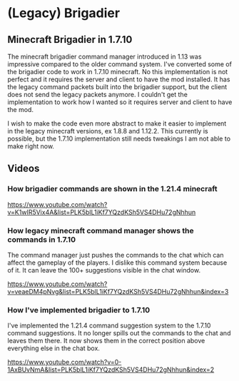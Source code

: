 # (Legacy) Brigadier
## Minecraft Brigadier in 1.7.10
The minecraft brigadier command manager introduced in 1.13 was impressive compared to the older command system. I've converted some of the brigadier code to work in 1.7.10 minecraft.
No this implementation is not perfect and it requires the server and client to have the mod installed. It has the legacy 
command packets built into the brigadier support, but the client does not send the legacy packets anymore. 
I couldn't get the implementation to work how I wanted so it requires server and client to have the mod.

I wish to make the code even more abstract to make it easier to implement in the legacy minecraft versions, ex 1.8.8 and 1.12.2. This currently is possible, but the 1.7.10 implementation still needs tweakings I am not able to make right now.

## Videos

### How brigadier commands are shown in the 1.21.4 minecraft
https://www.youtube.com/watch?v=K1wIR5Vix4A&list=PLK5blL1iKf7YQzdKSh5VS4DHu72gNhhun

### How legacy minecraft command manager shows the commands in 1.7.10
The command manager just pushes the commands to the chat which can affect the gameplay of the players.
I dislike this command system because of it. It can leave the 100+ suggestions visible in the chat window.

https://www.youtube.com/watch?v=veaeDM4pNvg&list=PLK5blL1iKf7YQzdKSh5VS4DHu72gNhhun&index=3

### How I've implemented brigadier to 1.7.10
I've implemented the 1.21.4 command suggestion system to the 1.7.10 command suggestions. It no longer spills out the commands to the chat and leaves them there.
It now shows them in the correct position above everything else in the chat box. 

https://www.youtube.com/watch?v=0-1AxBUvNmA&list=PLK5blL1iKf7YQzdKSh5VS4DHu72gNhhun&index=2
